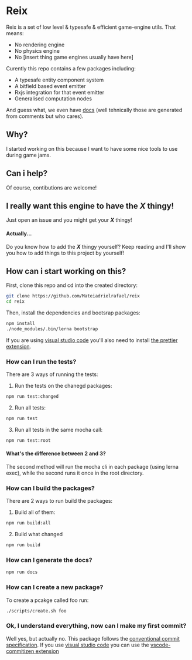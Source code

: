 # Reix

Reix is a set of low level & typesafe & efficient game-engine utils.
That means:

-   No rendering engine
-   No physics engine
-   No \[insert thing game engines usually have here\]

Curently this repo contains a few packages including:

-   A typesafe entity component system
-   A bitfield based event emitter
-   Rxjs integration for that event emitter
-   Generalised computation nodes

And guess what, we even have [docs](https://mateiadrielrafael.github.io/reix/) (well tehnically those are generated from comments but who cares).

## Why?

I started working on this because I want to have some nice tools to use during game jams.

## Can i help?

Of course, contibutions are welcome!

## I really want this engine to have the **_X_** thingy!

Just open an issue and you might get your **_X_** thingy!

#### Actually...

Do you know how to add the **_X_** thingy yourself? Keep reading and I'll show you how to add things to this project by yourself!

## How can i start working on this?

First, clone this repo and cd into the created directory:

```sh
git clone https://github.com/Mateiadrielrafael/reix
cd reix
```

Then, install the dependencies and bootsrap packages:

```sh
npm install
./node_modules/.bin/lerna bootstrap
```

If you are using [visual studio code](https://code.visualstudio.com/) you'll also need to install [the prettier extension](https://github.com/prettier/prettier-vscode).

### How can I run the tests?

There are 3 ways of running the tests:

1. Run the tests on the chanegd packages:

```sh
npm run test:changed
```

2. Run all tests:

```sh
npm run test
```

3. Run all tests in the same mocha call:

```sh
npm run test:root
```

#### What's the difference between 2 and 3?

The second method will run the mocha cli in each package (using lerna exec), while the second runs it once in the root directory.

### How can I build the packages?

There are 2 ways to run build the packages:

1. Build all of them:

```sh
npm run build:all
```

2. Build what changed

```sh
npm run build
```

### How can I generate the docs?

```sh
npm run docs
```

### How can I create a new package?

To create a pcakge called foo run:

```sh
./scripts/create.sh foo
```

### Ok, I understand everything, now can I make my first commit?

Well yes, but actually no. This package follows the [conventional commit specification](https://www.conventionalcommits.org/en/v1.0.0/).
If you use [visual studio code](https://code.visualstudio.com/) you can use the [vscode-commitizen extension](https://github.com/KnisterPeter/vscode-commitizen)
